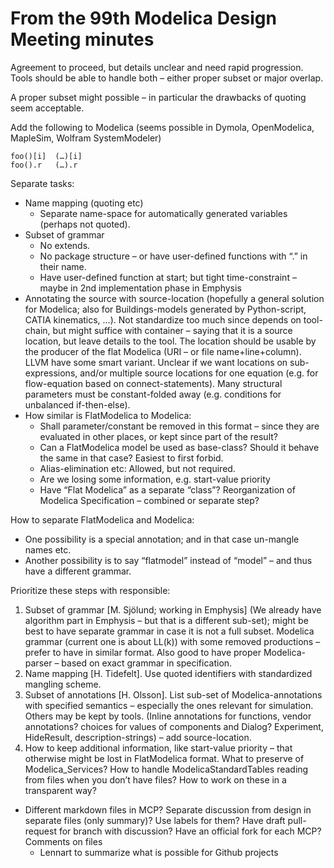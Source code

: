 # From the 99th Modelica Design Meeting minutes

Agreement to proceed, but details unclear and need rapid progression.
Tools should be able to handle both – either proper subset or major overlap.

A proper subset might possible – in particular the drawbacks of quoting seem acceptable.

Add the following to Modelica (seems possible in Dymola, OpenModelica, MapleSim, Wolfram SystemModeler)
```
foo()[i]  (…)[i]
foo().r   (…).r
```

Separate tasks:
* Name mapping (quoting etc)
  - Separate name-space for automatically generated variables (perhaps not quoted).
* Subset of grammar
  - No extends.
  - No package structure – or have user-defined functions with “.” in their name.
  - Have user-defined function at start; but tight time-constraint – maybe in 2nd implementation phase in Emphysis
* Annotating the source with source-location (hopefully a general solution for Modelica; also for Buildings-models generated by Python-script, CATIA kinematics, …). Not standardize too much since depends on tool-chain, but might suffice with container – saying that it is a source location, but leave details to the tool. The location should be usable by the producer of the flat Modelica (URI – or file name+line+column). LLVM have some smart variant. Unclear if we want locations on sub-expressions, and/or multiple source locations for one equation (e.g. for flow-equation based on connect-statements). Many structural parameters must be constant-folded away (e.g. conditions for unbalanced if-then-else).
* How similar is FlatModelica to Modelica:
  - Shall parameter/constant be removed in this format – since they are evaluated in other places, or kept since part of the result?
  - Can a FlatModelica model be used as base-class? Should it behave the same in that case? Easiest to first forbid.
  - Alias-elimination etc: Allowed, but not required.
  - Are we losing some information, e.g. start-value priority
  - Have “Flat Modelica” as a separate “class”?
Reorganization of Modelica Specification – combined or separate step?

How to separate FlatModelica and Modelica:
* One possibility is a special annotation; and in that case un-mangle names etc.
* Another possibility is to say “flatmodel” instead of “model” – and thus have a different grammar.

Prioritize these steps with responsible:
1.  Subset of grammar [M. Sjölund; working in Emphysis] (We already have algorithm part in Emphysis – but that is a different sub-set); might be best to have separate grammar in case it is not a full subset. Modelica grammar (current one is about LL(k)) with some removed productions – prefer to have in similar format. Also good to have proper Modelica-parser – based on exact grammar in specification.
2.  Name mapping [H. Tidefelt]. Use quoted identifiers with standardized mangling scheme.
3.  Subset of annotations [H. Olsson]. List sub-set of Modelica-annotations with specified semantics – especially the ones relevant for simulation. Others may be kept by tools. (Inline annotations for functions, vendor annotations? choices for values of components and Dialog? Experiment, HideResult, description-strings) – add source-location.
4.  How to keep additional information, like start-value priority – that otherwise might be lost in FlatModelica format. What to preserve of Modelica_Services? How to handle ModelicaStandardTables reading from files when you don’t have files?
How to work on these in a transparent way?
* Different markdown files in MCP? Separate discussion from design in separate files (only summary)? Use labels for them? Have draft pull-request for branch with discussion? Have an official fork for each MCP? Comments on files
  - Lennart to summarize what is possible for Github projects
